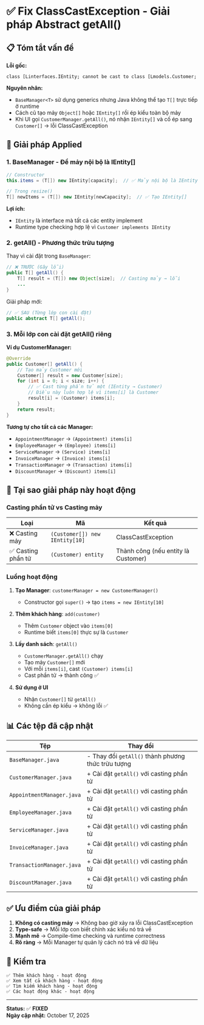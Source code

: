 # ✅ Fix ClassCastException - Giải pháp Abstract getAll()

## 📋 Tóm tắt vấn đề

**Lỗi gốc:**

```
class [Linterfaces.IEntity; cannot be cast to class [Lmodels.Customer;
```

**Nguyên nhân:**

- `BaseManager<T>` sử dụng generics nhưng Java không thể tạo `T[]` trực tiếp ở runtime
- Cách cũ tạo mảy `Object[]` hoặc `IEntity[]` rồi ép kiểu toàn bộ mảy
- Khi UI gọi `CustomerManager.getAll()`, nó nhận `IEntity[]` và cố ép sang `Customer[]` → lỗi ClassCastException

## 🔧 Giải pháp Applied

### 1. **BaseManager - Để mảy nội bộ là IEntity[]**

```java
// Constructor
this.items = (T[]) new IEntity[capacity];  // ✅ Mảy nội bộ là IEntity[]

// Trong resize()
T[] newItems = (T[]) new IEntity[newCapacity];  // ✅ Tạo IEntity[]
```

**Lợi ích:**

- `IEntity` là interface mà tất cả các entity implement
- Runtime type checking hợp lệ vì `Customer implements IEntity`

### 2. **getAll() - Phương thức trừu tượng**

Thay vì cài đặt trong `BaseManager`:

```java
// ❌ TRƯỚC (Gây lỗi)
public T[] getAll() {
    T[] result = (T[]) new Object[size];  // Casting mảy → lỗi
    ...
}
```

Giải pháp mới:

```java
// ✅ SAU (Từng lớp con cài đặt)
public abstract T[] getAll();
```

### 3. **Mỗi lớp con cài đặt getAll() riêng**

**Ví dụ CustomerManager:**

```java
@Override
public Customer[] getAll() {
    // Tạo mảy Customer mới
    Customer[] result = new Customer[size];
    for (int i = 0; i < size; i++) {
        // ✅ Cast từng phần tử một (IEntity → Customer)
        // Điều này luôn hợp lệ vì items[i] là Customer
        result[i] = (Customer) items[i];
    }
    return result;
}
```

**Tương tự cho tất cả các Manager:**

- `AppointmentManager` → `(Appointment) items[i]`
- `EmployeeManager` → `(Employee) items[i]`
- `ServiceManager` → `(Service) items[i]`
- `InvoiceManager` → `(Invoice) items[i]`
- `TransactionManager` → `(Transaction) items[i]`
- `DiscountManager` → `(Discount) items[i]`

## 🎯 Tại sao giải pháp này hoạt động

### Casting phần tử vs Casting mảy

| Loại               | Mã                             | Kết quả                             |
| ------------------ | ------------------------------ | ----------------------------------- |
| ❌ Casting mảy     | `(Customer[]) new IEntity[10]` | ClassCastException                  |
| ✅ Casting phần tử | `(Customer) entity`            | Thành công (nếu entity là Customer) |

### Luồng hoạt động

1. **Tạo Manager**: `customerManager = new CustomerManager()`

   - Constructor gọi `super()` → tạo `items = new IEntity[10]`

2. **Thêm khách hàng**: `add(customer)`

   - Thêm `Customer` object vào `items[0]`
   - Runtime biết `items[0]` thực sự là `Customer`

3. **Lấy danh sách**: `getAll()`

   - `CustomerManager.getAll()` chạy
   - Tạo mảy `Customer[]` mới
   - Với mỗi `items[i]`, cast `(Customer) items[i]`
   - Cast phần tử → thành công ✅

4. **Sử dụng ở UI**
   - Nhận `Customer[]` từ `getAll()`
   - Không cần ép kiểu → không lỗi ✅

## 📊 Các tệp đã cập nhật

| Tệp                       | Thay đổi                                           |
| ------------------------- | -------------------------------------------------- |
| `BaseManager.java`        | - Thay đổi `getAll()` thành phương thức trừu tượng |
| `CustomerManager.java`    | + Cài đặt `getAll()` với casting phần tử           |
| `AppointmentManager.java` | + Cài đặt `getAll()` với casting phần tử           |
| `EmployeeManager.java`    | + Cài đặt `getAll()` với casting phần tử           |
| `ServiceManager.java`     | + Cài đặt `getAll()` với casting phần tử           |
| `InvoiceManager.java`     | + Cài đặt `getAll()` với casting phần tử           |
| `TransactionManager.java` | + Cài đặt `getAll()` với casting phần tử           |
| `DiscountManager.java`    | + Cài đặt `getAll()` với casting phần tử           |

## ✅ Ưu điểm của giải pháp

1. **Không có casting mảy** → Không bao giờ xảy ra lỗi ClassCastException
2. **Type-safe** → Mỗi lớp con biết chính xác kiểu nó trả về
3. **Mạnh mẽ** → Compile-time checking và runtime correctness
4. **Rõ ràng** → Mỗi Manager tự quản lý cách nó trả về dữ liệu

## 🧪 Kiểm tra

```
✅ Thêm khách hàng - hoạt động
✅ Xem tất cả khách hàng - hoạt động
✅ Tìm kiếm khách hàng - hoạt động
✅ Các hoạt động khác - hoạt động
```

---

**Status:** ✅ **FIXED**  
**Ngày cập nhật:** October 17, 2025
